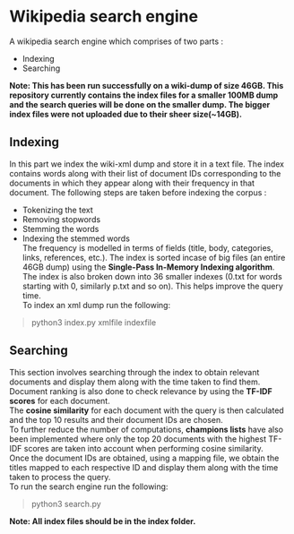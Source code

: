 # Wikipedia search engine
A wikipedia search engine which comprises of two parts :
- Indexing
- Searching

**Note: This has been run successfully on a wiki-dump of size 46GB. This repository currently contains the index files for a smaller 100MB dump and the search queries will be done on the smaller dump. The bigger index files were not uploaded due to their sheer size(~14GB).**

## Indexing
In this part we index the wiki-xml dump and store it in a text file. The index contains words along with their list of document IDs corresponding to the documents in which they appear along with their frequency in that document. The following steps are taken before indexing the corpus :
- Tokenizing the text
- Removing stopwords
- Stemming the words
- Indexing the stemmed words \
The frequency is modelled in terms of fields (title, body, categories, links, references, etc.). The index is sorted incase of big files (an entire 46GB dump) using the **Single-Pass In-Memory Indexing algorithm**. \
The index is also broken down into 36 smaller indexes (0.txt for words starting with 0, similarly p.txt and so on). This helps improve the query time.\
To index an xml dump run the following:
> python3 index.py xmlfile indexfile

## Searching
This section involves searching through the index to obtain relevant documents and display them along with the time taken to find them. Document ranking is also done to check relevance by using the **TF-IDF scores** for each document.\
The **cosine similarity** for each document with the query is then calculated and the top 10 results and their document IDs are chosen.\
To further reduce the number of computations, **champions lists** have also been implemented where only the top 20 documents with the highest TF-IDF scores are taken into account when performing cosine similarity.\
Once the document IDs are obtained, using a mapping file, we obtain the titles mapped to each respective ID and display them along with the time taken to process the query. \
To run the search engine run the following:
> python3 search.py

**Note: All index files should be in the index folder.**
